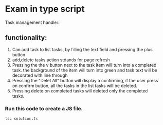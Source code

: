 # Exam in type script

Task management handler:

## functionality:

1. Can add task to list tasks, by filling the text field and pressing the plus button
2. add,delete tasks action stdands for page refresh
3. Pressing the the v button next to the task item will turn into a completed task. the background of the item will turn into green and task text will be decorated with line through
4. Pressing the "Delet All" button will display a confirming, if the user press on confirm button, all the tasks in the list tasks will be deleted.
5. Pressing delete on completed tasks will deleted only the completed tasks.

### Run this code to create a JS file.
`tsc solution.ts`
